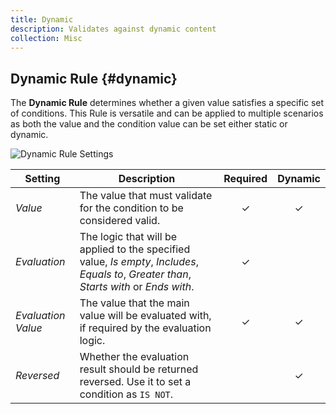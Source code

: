 ```yaml
---
title: Dynamic
description: Validates against dynamic content
collection: Misc
---
```


## Dynamic Rule {#dynamic}

<div class="tm-resource-icon">
    <!--@include: ../assets/rules/rule-dynamic.svg-->
</div>

The **Dynamic Rule** determines whether a given value satisfies a specific set of conditions. This Rule is versatile and can be applied to multiple scenarios as both the value and the condition value can be set either static or dynamic.

![Dynamic Rule Settings](./assets/rules/rule-dynamic.webp)

| Setting | Description | Required | Dynamic |
| --- | --- | :---: | :---: |
| *Value* | The value that must validate for the condition to be considered valid. | &#x2713; | &#x2713; |
| *Evaluation* | The logic that will be applied to the specified value, _Is empty_, _Includes_, _Equals to_, _Greater than_, _Starts with_ or _Ends with_. | &#x2713; |
| *Evaluation Value* | The value that the main value will be evaluated with, if required by the evaluation logic. | &#x2713; | &#x2713; |
| *Reversed* | Whether the evaluation result should be returned reversed. Use it to set a condition as `IS NOT`. | | &#x2713; |
<!--@include: ./advanced-rule-settings-->
